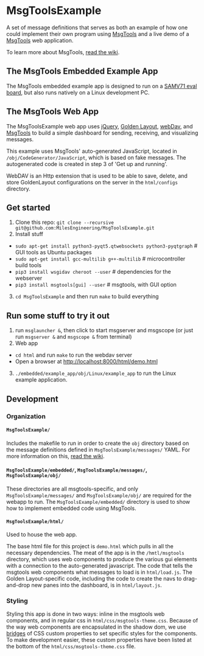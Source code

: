 # MsgToolsExample
A set of message definitions that serves as both an example of how one could
implement their own program using [MsgTools](https://github.com/MilesEngineering/MsgTools) and a live demo of a [MsgTools](https://github.com/MilesEngineering/MsgTools) web application.

To learn more about MsgTools, [read the wiki](https://github.com/MilesEngineering/MsgTools/wiki).

## The MsgTools Embedded Example App
The MsgTools embedded example app is designed to run on a [SAMV71 eval board](https://www.microchip.com/Developmenttools/ProductDetails/DM320113), but also runs natively on a Linux development PC.

## The MsgTools Web App
The MsgToolsExample web app uses [jQuery](https://jquery.com/), [Golden Layout](http://golden-layout.com/), [webDav](https://en.wikipedia.org/wiki/WebDAV), and [MsgTools](https://github.com/MilesEngineering/MsgTools/) to build a simple dashboard for sending, receiving, and visualizing messages.

This example uses MsgTools' auto-generated JavaScript, located in
`/obj/CodeGenerator/JavaScript`, which is based on fake messages. The autogenerated code
is created in step 3 of 'Get up and running'.

WebDAV is an Http extension that is used to be able to save, delete, and store
GoldenLayout configurations on the server in the `html/configs` directory.

## Get started

1. Clone this repo: `git clone --recursive git@github.com:MilesEngineering/MsgToolsExample.git`
2. Install stuff
  * `sudo apt-get install python3-pyqt5.qtwebsockets python3-pyqtgraph` # GUI tools as Ubuntu packages
  * `sudo apt-get install gcc-multilib g++-multilib` # microcontroller build tools
  * `pip3 install wsgidav cheroot --user` # dependencies for the webserver
  * `pip3 install msgtools[gui] --user` # msgtools, with GUI option
3. `cd MsgToolsExample` and then run `make` to build everything

## Run some stuff to try it out

1. run `msglauncher &`, then click to start msgserver and msgscope (or just run `msgserver &` and `msgscope &` from terminal)
2. Web app
  * `cd html` and run `make` to run the webdav server
  *  Open a browser at [http://localhost:8000/html/demo.html](http://localhost:8000/html/demo.html)
3. `./embedded/example_app/obj/Linux/example_app` to run the Linux example application.

## Development

### Organization

#### `MsgToolsExample/`

Includes the makefile to run in order to create the `obj` directory based on
the message definitions defined in `MsgToolsExample/messages/` YAML. For more information
on this, [read the wiki](https://github.com/MilesEngineering/MsgTools/wiki/Why-MsgTools%3F).

#### `MsgToolsExample/embedded/`, `MsgToolsExample/messages/`, `MsgToolsExample/obj/`

These directories are all msgtools-specific, and only `MsgToolsExample/messages/`
and `MsgToolsExample/obj/` are required for the webapp to run. The `MsgToolsExample/embedded/`
directory is used to show how to implement embedded code using MsgTools.

#### `MsgToolsExample/html/`

Used to house the web app.

The base html file for this project is `demo.html` which pulls in all the
necessary dependencies. The meat of the app is in the `/hmtl/msgtools` directory,
which uses web components to produce the various gui elements with a connection
to the auto-generated javascript. The code that tells the msgtools web components
what messages to load is in `html/load.js`. The Golden Layout-specific code,
including the code to create the navs to drag-and-drop new panes into the dashboard,
is in `html/layout.js`.

### Styling

Styling this app is done in two ways: inline in the msgtools web components, and in
regular css in `html/css/msgtools-theme.css`. Because of the way web components
are encapsulated in the shadow dom, we use [bridges](https://meowni.ca/posts/styling-the-dome/)
of CSS custom properties to set specific styles for the components. To make
development easier, these custom properties have been listed at the bottom of the
`html/css/msgtools-theme.css` file.
